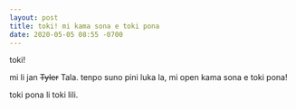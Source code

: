 ```yaml
---
layout: post
title: toki! mi kama sona e toki pona
date: 2020-05-05 08:55 -0700
---
```


toki!

mi li jan ~~Tyler~~ Tala. tenpo suno pini luka la, mi open kama sona e toki pona!

toki pona li toki lili. 